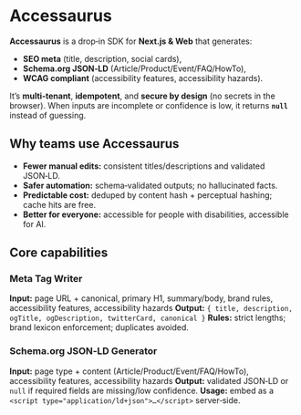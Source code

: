 # Accessaurus

**Accessaurus** is a drop‑in SDK for **Next.js & Web** that generates:

* **SEO meta** (title, description, social cards),
* **Schema.org JSON‑LD** (Article/Product/Event/FAQ/HowTo),
* **WCAG compliant** (accessibility features, accessibility hazards).

It’s **multi‑tenant**, **idempotent**, and **secure by design** (no secrets in the browser). When inputs are incomplete or confidence is low, it returns **`null`** instead of guessing.

## Why teams use Accessaurus

* **Fewer manual edits:** consistent titles/descriptions and validated JSON‑LD.
* **Safer automation:** schema‑validated outputs; no hallucinated facts.
* **Predictable cost:** deduped by content hash + perceptual hashing; cache hits are free.
* **Better for everyone:** accessible for people with disabilities, accessible for AI.

## Core capabilities

### Meta Tag Writer

**Input:** page URL + canonical, primary H1, summary/body, brand rules, accessibility features, accessibility hazards
**Output:** `{ title, description, ogTitle, ogDescription, twitterCard, canonical }`
**Rules:** strict lengths; brand lexicon enforcement; duplicates avoided.

### Schema.org JSON‑LD Generator

**Input:** page type + content (Article/Product/Event/FAQ/HowTo), accessibility features, accessibility hazards
**Output:** validated JSON‑LD or `null` if required fields are missing/low confidence.
**Usage:** embed as a `<script type="application/ld+json">…</script>` server‑side.
